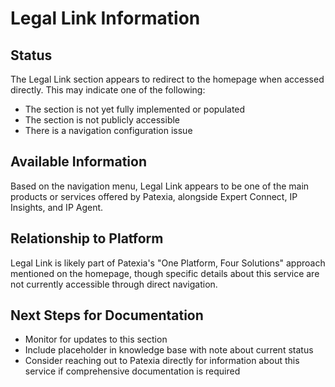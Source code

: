 # Legal Link Information

## Status
The Legal Link section appears to redirect to the homepage when accessed directly. This may indicate one of the following:
- The section is not yet fully implemented or populated
- The section is not publicly accessible
- There is a navigation configuration issue

## Available Information
Based on the navigation menu, Legal Link appears to be one of the main products or services offered by Patexia, alongside Expert Connect, IP Insights, and IP Agent.

## Relationship to Platform
Legal Link is likely part of Patexia's "One Platform, Four Solutions" approach mentioned on the homepage, though specific details about this service are not currently accessible through direct navigation.

## Next Steps for Documentation
- Monitor for updates to this section
- Include placeholder in knowledge base with note about current status
- Consider reaching out to Patexia directly for information about this service if comprehensive documentation is required
